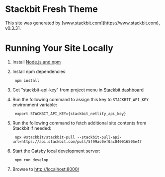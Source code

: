 # Stackbit Fresh Theme

This site was generated by [www.stackbit.com](https://www.stackbit.com), v0.3.31.

# Running Your Site Locally

1. Install [Node.js and npm](https://nodejs.org/en/)

1. Install npm dependencies:

        npm install

1. Get "stackbit-api-key" from project menu in [Stackbit dashboard](https://app.stackbit.com/dashboard)

1. Run the following command to assign this key to `STACKBIT_API_KEY` environment variable:

        export STACKBIT_API_KEY={stackbit_netlify_api_key}

1. Run the following command to fetch additional site contents from Stackbit if needed:

        npx @stackbit/stackbit-pull --stackbit-pull-api-url=https://api.stackbit.com/pull/5f99ac0ef0ac040016505e47

1. Start the Gatsby local development server:

        npm run develop

1. Browse to [http://localhost:8000/](http://localhost:8000/)
